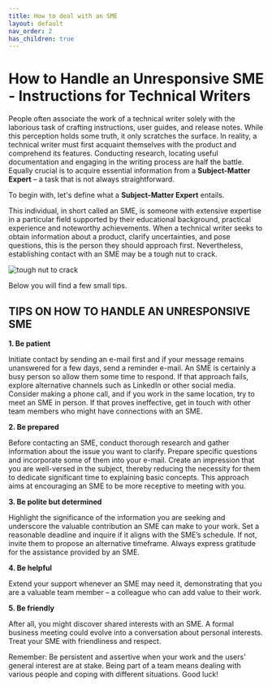 ```yaml
---
title: How to deal with an SME
layout: default
nav_order: 2
has_children: true
---
```


# How to Handle an Unresponsive SME - Instructions for Technical Writers
People often associate the work of a technical writer solely with the laborious task of crafting instructions, user guides, and release notes. While this perception holds some truth, it only scratches the surface. In reality, a technical writer must first acquaint themselves with the product and comprehend its features. Conducting research, locating useful documentation and engaging in the writing process are half the battle. Equally crucial is to acquire essential information from a **Subject-Matter Expert** – a task that is not always straightforward.

To begin with, let's define what a **Subject-Matter Expert** entails.

This individual, in short called an SME, is someone with extensive expertise in a particular field supported by their educational background, practical experience and noteworthy achievements. When a technical writer seeks to obtain information about a product, clarify uncertainties, and pose questions, this is the person they should approach first. Nevertheless, establishing contact with an SME may be a tough nut to crack.

![tough nut to crack](https://github.com/ewapajak17/JustTheDocs/assets/144762179/c0cd6958-a480-4684-b9a1-7c9b896e9c2e)

Below you will find a few small tips.

## **TIPS ON HOW TO HANDLE AN UNRESPONSIVE SME**

**1. Be patient**
   
Initiate contact by sending an e-mail first and if your message remains unanswered for a few days, send a reminder e-mail. An SME is certainly a busy person so allow them some time to respond. If that approach fails, explore alternative channels such as LinkedIn or other social media. Consider making a phone call, and if you work in the same location, try to meet an SME in person. If that proves ineffective, get in touch with other team members who might have connections with an SME.

**2. Be prepared**

Before contacting an SME, conduct thorough research and gather information about the issue you want to clarify. Prepare specific questions and incorporate some of them into your e-mail. Create an impression that you are well-versed in the subject, thereby reducing the necessity for them to dedicate significant time to explaining basic concepts. This approach aims at encouraging an SME to be more receptive to meeting with you.

**3. Be polite but determined**

Highlight the significance of the information you are seeking and underscore the valuable contribution an SME can make to your work. Set a reasonable deadline and inquire if it aligns with the SME’s schedule. If not, invite them to propose an alternative timeframe. Always express gratitude for the assistance provided by an SME.

**4. Be helpful**

Extend your support whenever an SME may need it, demonstrating that you are a valuable team member – a colleague who can add value to their work.

**5. Be friendly**

After all, you might discover shared interests with an SME. A formal business meeting could evolve into a conversation about personal interests. Treat your SME with friendliness and respect.

Remember: Be persistent and assertive when your work and the users’ general interest are at stake. Being part of a team means dealing with various people and coping with different situations. Good luck!
